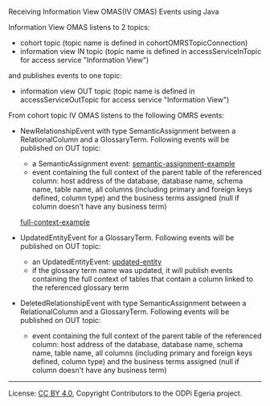 Receiving Information View OMAS(IV OMAS) Events using Java


Information View OMAS listens to 2 topics:
* cohort topic (topic name is defined in cohortOMRSTopicConnection)
* information view IN topic (topic name is defined in accessServiceInTopic for access service "Information View")

and publishes events to one topic:
* information view OUT topic (topic name is defined in accessServiceOutTopic for access service "Information View")

From cohort topic IV OMAS listens to the following OMRS events:
 
 *  NewRelationshipEvent with type SemanticAssignment between a RelationalColumn and a GlossaryTerm. Following events will be published on OUT topic:
    * a SemanticAssignment event: [semantic-assignment-example](semantic-assignment.json)
    * event containing the full context of the parent table of the referenced column: host address of the database, database name, schema name, table name, all columns (including primary and foreign keys defined, column type) and the business terms assigned (null if column doesn't have any business term) 
    
    [full-context-example](table-full-context.json)
 *  UpdatedEntityEvent for a GlossaryTerm. Following events will be published on OUT topic:
    * an UpdatedEntityEvent:  [updated-entity](updated-entity-event.json)
    * if the glossary term name was updated, it will publish events containing the full context of tables that contain a column linked to the referenced glossary term 
    
 *  DeletedRelationshipEvent with type SemanticAssignment between a RelationalColumn and a GlossaryTerm. Following events will be published on OUT topic: 
    *  event containing the full context of the parent table of the referenced column: host address of the database, database name, schema name, table name, all columns (including primary and foreign keys defined, column type) and the business terms assigned (null if column doesn't have any business term) 
  
        


----
License: [CC BY 4.0](https://creativecommons.org/licenses/by/4.0/),
Copyright Contributors to the ODPi Egeria project.